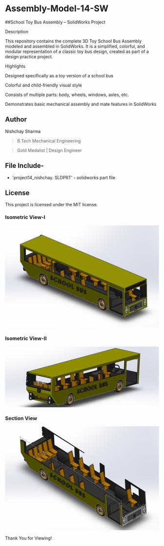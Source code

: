 # Assembly-Model-14-SW


##School Toy Bus Assembly – SolidWorks Project



Description

This repository contains the complete 3D Toy School Bus Assembly modeled and assembled in SolidWorks. It is a simplified, colorful, and modular representation of a classic toy bus design, created as part of a design practice project.

Highlights

Designed specifically as a toy version of a school bus

Colorful and child-friendly visual style

Consists of multiple parts: body, wheels, windows, axles, etc.

Demonstrates basic mechanical assembly and mate features in SolidWorks






## Author

Nishchay Sharma

>B.Tech Mechanical Engineering

>Gold Medalist | Design Engineer




## File Include-
- 'project14_nishchay.  SLDPRT' -
solidworks part file

## License
This project is licensed under the MIT license.



### Isometric View-I 
![Isometric View-I](14a.png)

### Isometric View-II
![Isometric View-II](14b.png)

### Section View
![Section View](14c.png)



Thank You for Viewing!